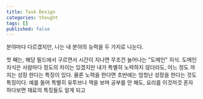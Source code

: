 ```yaml
---
title: Task Design
categories: thought
tags: []
published: false
---
```

분야마다 다르겠지만, 나는 내 분야의 능력을 두 가지로 나눈다.

첫 째는, 해당 필드에서 구르면서 시간이 지나면 무조건 늘어나는 "도메인" 지식. 도메인 지식은 사람마다 정도의 차이는 있겠지만 내가 특별히 노력하지 않더라도, 어느 정도 까지는 성장 한다는 특징이 있다. 물론 노력을 한다면 초반에는 엄청난 성장을 한다는 것도 특징이다.
예를 들어 특별히 유투브나 책을 보며 공부를 안 해도, 요리를 이것저것 혼자 하다보면 재료의 특징들도 알게 되고